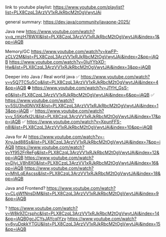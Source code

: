 link to youtube playlist: https://www.youtube.com/playlist?list=PLX8CzqL3ArzVV1xRJkRbcM2tOgVwytJAi

general summary: https://dev.java/community/javaone-2025/



Java new
https://www.youtube.com/watch?v=q_rmzH78WXI&list=PLX8CzqL3ArzVV1xRJkRbcM2tOgVwytJAi&index=1&pp=iAQB

Memory/GC
https://www.youtube.com/watch?v=kwFP-zCLV2M&list=PLX8CzqL3ArzVV1xRJkRbcM2tOgVwytJAi&index=2&pp=iAQB
https://www.youtube.com/watch?v=0IuYYbXD-Hw&list=PLX8CzqL3ArzVV1xRJkRbcM2tOgVwytJAi&index=3&pp=iAQB

Deeper into Java / Real world java
✅ https://www.youtube.com/watch?v=v5Q7TC5u5Co&list=PLX8CzqL3ArzVV1xRJkRbcM2tOgVwytJAi&index=4&pp=iAQB
⛔️ https://www.youtube.com/watch?v=J1YH_GsS-e0&list=PLX8CzqL3ArzVV1xRJkRbcM2tOgVwytJAi&index=6&pp=iAQB
✅ https://www.youtube.com/watch?v=5SU3hd0NVXE&list=PLX8CzqL3ArzVV1xRJkRbcM2tOgVwytJAi&index=13&pp=iAQB
✅ https://www.youtube.com/watch?v=v_5SKpfkI2U&list=PLX8CzqL3ArzVV1xRJkRbcM2tOgVwytJAi&index=17&pp=iAQB
✅ https://www.youtube.com/watch?v=XpunFFS-n8I&list=PLX8CzqL3ArzVV1xRJkRbcM2tOgVwytJAi&index=10&pp=iAQB

Java for AI
https://www.youtube.com/watch?v=-XnyJad88Ss&list=PLX8CzqL3ArzVV1xRJkRbcM2tOgVwytJAi&index=7&pp=iAQB
https://www.youtube.com/watch?v=Yf952FrReFg&list=PLX8CzqL3ArzVV1xRJkRbcM2tOgVwytJAi&index=12&pp=iAQB
https://www.youtube.com/watch?v=DIyj_V8h8X0&list=PLX8CzqL3ArzVV1xRJkRbcM2tOgVwytJAi&index=16&pp=iAQB
https://www.youtube.com/watch?v=MhILqEAscss&list=PLX8CzqL3ArzVV1xRJkRbcM2tOgVwytJAi&index=18&pp=iAQB


Java and Frontend?
https://www.youtube.com/watch?v=CLgWfNnsDiM&list=PLX8CzqL3ArzVV1xRJkRbcM2tOgVwytJAi&index=9&pp=iAQB


?
https://www.youtube.com/watch?v=W8k9ZCrsphc&list=PLX8CzqL3ArzVV1xRJkRbcM2tOgVwytJAi&index=14&pp=iAQB0gcJCYsJAYcqIYzv
https://www.youtube.com/watch?v=6yuDqkkYTGU&list=PLX8CzqL3ArzVV1xRJkRbcM2tOgVwytJAi&index=15&pp=iAQB
